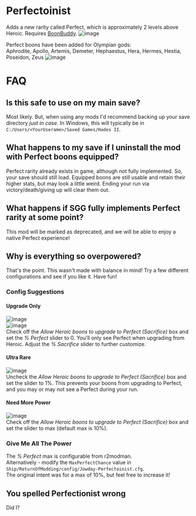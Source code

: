# Perfectoinist
Adds a new rarity called Perfect, which is approximately 2 levels above Heroic. Requires [BoonBuddy](https://thunderstore.io/c/hades-ii/p/Jowday/BoonBuddy/).
![image](https://github.com/The-Black-Lodge/JowdayPerfectoinist/assets/7319207/3bb01de9-a96d-40f7-97be-4cafc4eb73ae)

Perfect boons have been added for Olympian gods: \
Aphrodite, Apollo, Artemis, Demeter, Hephaestus, Hera, Hermes, Hestia, Poseidon, Zeus
![image](https://github.com/The-Black-Lodge/JowdayPerfectoinist/assets/7319207/0e68aa6a-799e-47b8-9e3c-a987fd1606df)

# FAQ
## Is this safe to use on my main save?
Most likely. But, when using any mods I'd recommend backing up your save directory *just in case*. In Windows, this will typically be in `C:/Users/<YourUserame>/Saved Games/Hades II`.

## What happens to my save if I uninstall the mod with Perfect boons equipped?
Perfect rarity already exists in game, although not fully implemented. So, your save should still load. Equipped boons are still usable and retain their higher stats, but may look a little weird. Ending your run via victory/death/giving up will clear them out.

## What happens if SGG fully implements Perfect rarity at some point?
This mod will be marked as deprecated, and we will be able to enjoy a native Perfect experience!

## Why is everything so overpowered?
That's the point. This wasn't made with balance in mind! Try a few different configurations and see if you like it. Have fun!
### Config Suggestions
#### Upgrade Only
![image](https://github.com/The-Black-Lodge/JowdayPerfectoinist/assets/7319207/5c801fe6-009e-468c-b566-03c3db833e08) \
![image](https://github.com/The-Black-Lodge/JowdayPerfectoinist/assets/7319207/8d119c03-ec29-4796-9a04-a642e5fb84a1) \
Check off the *Allow Heroic boons to upgrade to Perfect (Sacrifice)* box and set the *% Perfect* slider to 0. You'll only see Perfect when upgrading from Heroic. Adjust the *% Sacrifice* slider to further customize.

#### Ultra Rare
![image](https://github.com/The-Black-Lodge/JowdayPerfectoinist/assets/7319207/4eac9026-d291-4a4f-b24c-f012a09515d9) \
Uncheck the *Allow Heroic boons to upgrade to Perfect (Sacrifice)* box and set the slider to 1%. This prevents your boons from upgrading to Perfect, and you may or may not see a Perfect during your run.

#### Need More Power
![image](https://github.com/The-Black-Lodge/JowdayPerfectoinist/assets/7319207/473ef605-cf16-42a5-8314-d91eafd603b8) \
Check off the *Allow Heroic boons to upgrade to Perfect (Sacrifice)* box and set the slider to max (default max is 10%).

### Give Me All The Power
The *% Perfect* max is configurable from r2modman. \
Alternatively - modify the `MaxPerfectChance` value in `Ship/ReturnOfModding/config/Jowday-Perfectoinist.cfg`. \
The original intent was for a max of 10%, but feel free to increase it!

## You spelled Perfectionist wrong
Did I?
